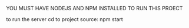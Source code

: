 YOU MUST HAVE NODEJS AND NPM INSTALLED TO RUN THIS PROECT

to run the server cd to project source:
 npm start